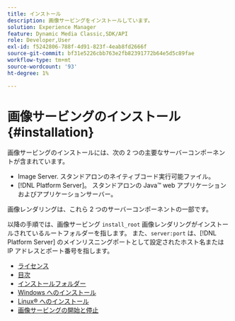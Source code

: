 ```yaml
---
title: インストール
description: 画像サービングをインストールしています。
solution: Experience Manager
feature: Dynamic Media Classic,SDK/API
role: Developer,User
exl-id: f5242806-788f-4d91-823f-4eab8fd2666f
source-git-commit: bf31e5226cbb763e2fb82391772b64e5d5c89fae
workflow-type: tm+mt
source-wordcount: '93'
ht-degree: 1%

---
```


# 画像サービングのインストール {#installation}

画像サービングのインストールには、次の 2 つの主要なサーバーコンポーネントが含まれています。

* Image Server. スタンドアロンのネイティブコード実行可能ファイル。
* [!DNL Platform Server]。 スタンドアロンの Java™ web アプリケーションおよびアプリケーションサーバー。

画像レンダリングは、これら 2 つのサーバーコンポーネントの一部です。

以降の手順では、画像サービング `install_root` 画像レンダリングがインストールされているルートフォルダーを指します。 また、`server:port` は、[!DNL Platform Server] のメインリスニングポートとして設定されたホスト名または IP アドレスとポート番号を指します。

* [ライセンス](c-licensing.md)
* [目次](c-contents.md)
* [インストールフォルダー](c-install-folder.md)
* [Windows へのインストール](t-installing-on-windows/t-installing-on-windows.md)
* [Linux® へのインストール](c-installing-linux/c-installing-linux.md)
* [画像サービングの開始と停止](t-starting-and-stopping/t-starting-and-stopping.md)
